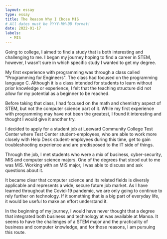 ```yaml
---
layout: essay
type: essay
title: The Reason Why I Chose MIS
# All dates must be YYYY-MM-DD format!
date: 2022-01-17
labels:
  - MIS
---
```




Going to college, I aimed to find a study that is both interesting and challenging to me. I began my journey hoping to find a career in STEM, however, I wasn’t sure in which specific study I wanted to get my degree.

My first experience with programming was through a class called "Programming for Engineers". The class had focused on the programming language C. Although it is a class intended for students to learn without prior knowledge or experience, I felt that the teaching structure did not allow for my potential as a beginner to be reached.

Before taking that class, I had focused on the math and chemistry aspect of STEM, but not the computer science part of it. While my first experience with programming may have not been the greatest, I found it interesting and thought I would give it another try.

I decided to apply for a student job at Leeward Community College Test Center where Test Center student-employees, who are able to work more closely with Help Desk student-employees during this time, get to gain troubleshooting experience and are predisposed to the IT side of things.

Through the job, I met students who were a mix of business, cyber-security, MIS and computer science majors. One of the degrees that stood out to me was MIS. Working with an MIS major, I was able to discuss and ask questions about it.

It became clear that computer science and its related fields is diversly applicable and represents a wide, secure future job market. As I have learned throughout the Covid-19 pandemic, we are only going to continue to rely further on technology. If it something that is a big part of everyday life, it would be useful to make an effort understand it.

In the beginning of my journey, I would have never thought that a degree that integrated both business and technology at was available at Manoa. It seems to have the challenges of a STEM major and the practicality of business and computer knowledge, and for those reasons, I am pursuing this route.


